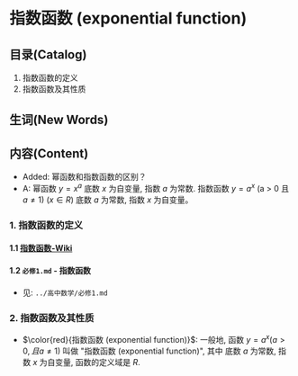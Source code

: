# 指数函数 (exponential function)

## 目录(Catalog)
1. 指数函数的定义
2. 指数函数及其性质


## 生词(New Words)



## 内容(Content)
- Added: 幂函数和指数函数的区别？
- A: 幂函数 $y = x^a$ 底数 $x$ 为自变量, 指数 $a$ 为常数. 
  指数函数 $y = a^x$ (a > 0 且 $a \neq 1$) ($x \in R$) 底数 $a$ 为常数,
  指数 $x$ 为自变量。

### 1. 指数函数的定义
#### 1.1 [指数函数-Wiki]()
#### 1.2 `必修1.md` - 指数函数
- 见: `../高中数学/必修1.md`

### 2. 指数函数及其性质
- $\color{red}{指数函数 (exponential function)}$: 一般地, 函数 
  $y = a^x (a > 0, 且 a \not= 1)$ 叫做 "指数函数 (exponential function)", 
  其中 底数 $a$ 为常数, 指数 $x$ 为自变量, 函数的定义域是 $R$.     


